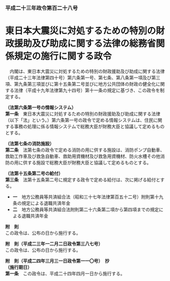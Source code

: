 ### 平成二十三年政令第百二十八号  
# 東日本大震災に対処するための特別の財政援助及び助成に関する法律の総務省関係規定の施行に関する政令  
　内閣は、東日本大震災に対処するための特別の財政援助及び助成に関する法律（平成二十三年法律第四十号）第六条第一号、第七条、第八条第一項及び第三項、第九条第三項並びに第十五条第二号並びに地方公共団体の財政の健全化に関する法律（平成十九年法律第九十四号）第十一条の規定に基づき、この政令を制定する。  
  
**（法第六条第一号の情報システム）**  
**第一条**　東日本大震災に対処するための特別の財政援助及び助成に関する法律（以下「法」という。）第六条第一号の政令で定める情報システムは、住民に関する事務の処理に係る情報システムで総務大臣が財務大臣と協議して定めるものとする。  
  
**（法第七条の消防施設）**  
**第二条**　法第七条の政令で定める消防の用に供する施設は、消防ポンプ自動車、救助工作車及び救急自動車、救助用資機材及び救急用資機材、防火水槽その他消防の用に供する施設で総務大臣が財務大臣と協議して定めるものとする。  
  
**（法第十五条第二号の給付）**  
**第三条**　法第十五条第二号に規定する政令で定める給付は、次に掲げる給付とする。  
* **一**　地方公務員等共済組合法（昭和三十七年法律第百五十二号）附則第十九条の規定による退職共済年金  
* **二**　地方公務員等共済組合法附則第二十六条第二項から第四項までの規定による退職共済年金  
  
**附　則**  
この政令は、公布の日から施行する。  
  
**附　則（平成二三年一二月二日政令第三八七号）**  
この政令は、公布の日から施行する。  
  
**附　則（平成二四年三月三一日政令第一一〇号）　抄**  
**（施行期日）**  
**第一条**　この政令は、平成二十四年四月一日から施行する。  
  
